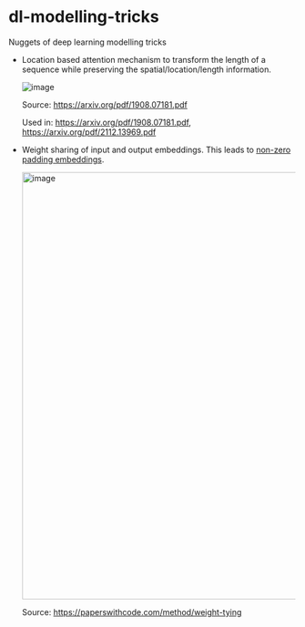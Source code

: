 # dl-modelling-tricks
Nuggets of deep learning modelling tricks 


- Location based attention mechanism to transform the length of a sequence while preserving the spatial/location/length information.

  ![image](https://user-images.githubusercontent.com/7015292/181390728-1040b4c7-c03f-4613-befc-8afc31f35166.png)

  Source: https://arxiv.org/pdf/1908.07181.pdf

  Used in: https://arxiv.org/pdf/1908.07181.pdf, https://arxiv.org/pdf/2112.13969.pdf
  
- Weight sharing of input and output embeddings. This leads to [non-zero padding embeddings]([url](https://discuss.huggingface.co/t/bert-embeddings-for-padding-token-not-0/14594)).
  
  <img width="750" alt="image" src="https://user-images.githubusercontent.com/7015292/181686628-a32e9aab-c699-4f9a-8647-49c5f1cfd52b.png">
  
  Source: https://paperswithcode.com/method/weight-tying
  
  
